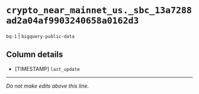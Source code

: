 # `crypto_near_mainnet_us._sbc_13a7288ad2a04af9903240658a0162d3`
`bq-1` | `bigquery-public-data`

## Column details
* [TIMESTAMP] `last_update`

-------------------------------------------------------------------------------
*Do not make edits above this line.*
